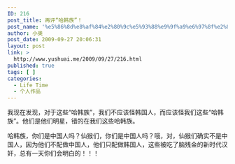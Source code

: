 ```yaml
---
ID: 216
post_title: 再评“哈韩族”！
post_name: '%e5%86%8d%e8%af%84%e2%80%9c%e5%93%88%e9%9f%a9%e6%97%8f%e2%80%9d%ef%bc%81'
author: 小奥
post_date: 2009-09-27 20:06:31
layout: post
link: >
  http://www.yushuai.me/2009/09/27/216.html
published: true
tags: [ ]
categories:
  - Life Time
  - 个人作品
---
```

我现在发现，对于这些“哈韩族”，我们不应该怪韩国人，而应该怪我们这些“哈韩族”。他们是他们明星，错的在我们这些哈韩族。

哈韩族，你们是中国人吗？仙猴们，你们是中国人吗？哦，对，仙猴们确实不是中国人，因为他们不配做中国人，他们只配做韩国人，这些被吃了脑残金的新时代汉奸，总有一天你们会明白的！！！